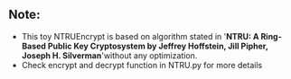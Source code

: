 ## Note:

- This toy NTRUEncrypt is based on algorithm stated in '__NTRU: A Ring-Based Public Key Cryptosystem by Jeffrey Hoffstein, Jill Pipher, Joseph H. Silverman__'without any optimization.
- Check encrypt and decrypt function in NTRU.py for more details


